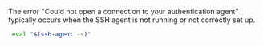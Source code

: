 The error "Could not open a connection to your authentication agent" typically occurs when the SSH agent is not running or not correctly set up.
```sh
 eval "$(ssh-agent -s)"
```
